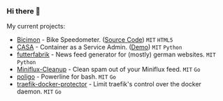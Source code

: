 ### Hi there 👋

My current projects:

- [Bicimon](https://knrdl.github.io/bicimon/) - Bike Speedometer. ([Source Code](https://github.com/knrdl/bicimon)) `MIT` `HTML5`
- [CASA](https://github.com/knrdl/casa) - Container as a Service Admin. ([Demo](https://knrdl.github.io/casa/)) `MIT` `Python`
- [futterfabrik](https://github.com/knrdl/futterfabrik) - News feed generator for (mostly) german websites. `MIT` `Python`
- [Miniflux-Cleanup](https://github.com/knrdl/miniflux-cleanup) - Clean spam out of your Miniflux feed. `MIT` `Go`
- [poligo](https://github.com/knrdl/poligo) - Powerline for bash. `MIT` `Go`
- [traefik-docker-protector](https://github.com/knrdl/traefik-docker-protector) - Limit traefik's control over the docker daemon. `MIT` `Go`
